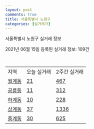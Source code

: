 ```yaml
---
layout: post
comments: true
title: 서울특별시 노원구
categories: [실거래가]
---
```


서울특별시 노원구 실거래 정보

2021년 06월 15일 등록된 실거래 정보: 109건

<script type="text/javascript">
  google.charts.load('current', {'packages':['corechart']});
  google.charts.setOnLoadCallback(drawChart);

  function drawChart() {
    var data = google.visualization.arrayToDataTable([['거래일', '매매', '전월세', '전매'], ['2021-03', 72, 342, 0], ['2021-04', 383, 695, 0], ['2021-05', 429, 728, 0], ['2021-06', 19, 211, 0], ['2021-02', 1, 88, 0]]);

    var options = {
      title: '최근 유형별 거래량 추이',
      legend: { position: 'bottom' }
    };

    var chart = new google.visualization.LineChart(document.getElementById('columnchart_material'));
    chart.draw(data, (options));
  }
</script>

<div id="columnchart_material" style="width: 450px; margin-left: -35px"></div>
<br>
<table class="sortable">
  <tr>
    <td>지역</td>
    <td>오늘 실거래</td>
    <td>2주간 실거래</td>
  </tr>

  
  <tr class="item">
    <td><a href="1135010200.html">월계동</a></td>
    <td><a href="1135010200.html">21</a></td>
    <td><a href="1135010200.html">467</a></td>
  </tr>
    

  <tr class="item">
    <td><a href="1135010300.html">공릉동</a></td>
    <td><a href="1135010300.html">11</a></td>
    <td><a href="1135010300.html">312</a></td>
  </tr>
    

  <tr class="item">
    <td><a href="1135010400.html">하계동</a></td>
    <td><a href="1135010400.html">10</a></td>
    <td><a href="1135010400.html">228</a></td>
  </tr>
    

  <tr class="item">
    <td><a href="1135010500.html">상계동</a></td>
    <td><a href="1135010500.html">37</a></td>
    <td><a href="1135010500.html">1336</a></td>
  </tr>
    

  <tr class="item">
    <td><a href="1135010600.html">중계동</a></td>
    <td><a href="1135010600.html">30</a></td>
    <td><a href="1135010600.html">625</a></td>
  </tr>
    


</table>


    